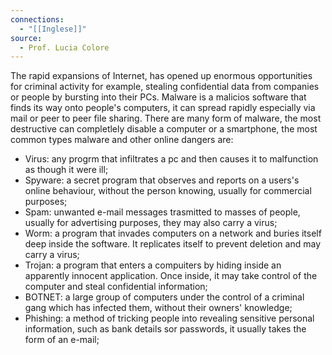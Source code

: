 ```yaml
---
connections:
  - "[[Inglese]]"
source:
  - Prof. Lucia Colore
---
```

The rapid expansions of Internet, has opened up enormous opportunities for criminal activity for example, stealing confidential data from companies or people by bursting into their PCs. 
Malware is a malicios software that finds its way onto people's computers, it can spread rapidly especially via mail or peer to peer file sharing. There are many form of malware, the most destructive can completlely disable a computer or a smartphone, the most common types malware and other online dangers are:

- Virus: any progrm that infiltrates a pc and then causes it to malfunction as though it were ill;
- Spyware: a secret program that observes and reports on a users's online behaviour, without the person knowing, usually for commercial purposes;
- Spam: unwanted e-mail messages trasmitted to masses of people, usually for advertising purposes, they may also carry a virus;
- Worm: a program that invades computers on a network and buries itself deep inside the software. It replicates itself to prevent deletion and may carry a virus;
- Trojan: a program that enters a compuiters by hiding inside an apparently innocent application. Once inside, it may take control of the computer and steal confidential information;
- BOTNET: a large group of computers under the control of a criminal gang which has infected them, without their owners' knowledge;
- Phishing: a method of tricking people into revealing sensitive personal information, such as bank details sor passwords, it usually takes the form of an e-mail;